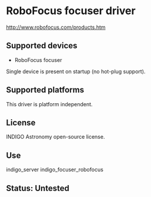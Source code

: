 # RoboFocus focuser driver

http://www.robofocus.com/products.htm

## Supported devices
* RoboFocus focuser

Single device is present on startup (no hot-plug support).

## Supported platforms

This driver is platform independent.

## License

INDIGO Astronomy open-source license.

## Use

indigo_server indigo_focuser_robofocus

## Status: Untested


